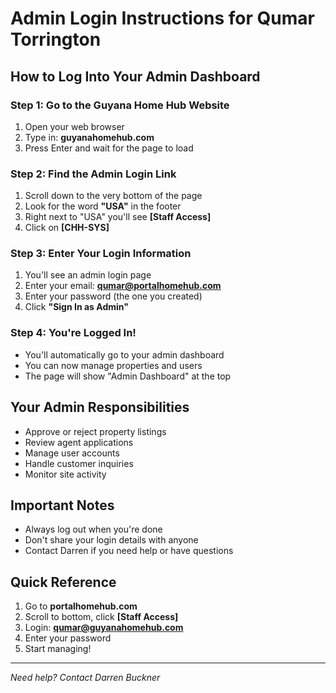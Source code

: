 # Admin Login Instructions for Qumar Torrington

## How to Log Into Your Admin Dashboard

### Step 1: Go to the Guyana Home Hub Website
1. Open your web browser
2. Type in: **guyanahomehub.com**
3. Press Enter and wait for the page to load

### Step 2: Find the Admin Login Link
1. Scroll down to the very bottom of the page
2. Look for the word **"USA"** in the footer
3. Right next to "USA" you'll see **[Staff Access]**
4. Click on **[CHH-SYS]**

### Step 3: Enter Your Login Information
1. You'll see an admin login page
2. Enter your email: **qumar@portalhomehub.com**
3. Enter your password (the one you created)
4. Click **"Sign In as Admin"**

### Step 4: You're Logged In!
- You'll automatically go to your admin dashboard
- You can now manage properties and users
- The page will show "Admin Dashboard" at the top

## Your Admin Responsibilities
- Approve or reject property listings
- Review agent applications  
- Manage user accounts
- Handle customer inquiries
- Monitor site activity

## Important Notes
- Always log out when you're done
- Don't share your login details with anyone
- Contact Darren if you need help or have questions

## Quick Reference
1. Go to **portalhomehub.com**
2. Scroll to bottom, click **[Staff Access]**
3. Login: **qumar@guyanahomehub.com**
4. Enter your password
5. Start managing!

---
*Need help? Contact Darren Buckner*
